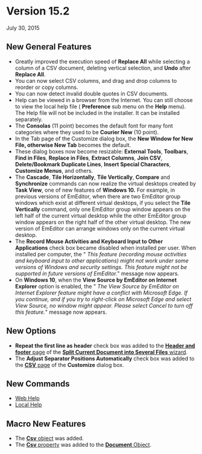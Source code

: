 # Version 15.2

July 30, 2015

## New General Features

- Greatly improved the execution speed of **Replace All** while selecting a column of a CSV document, deleting vertical selection, and **Undo** after **Replace All**.
- You can now select CSV columns, and drag and drop columns to reorder or copy columns.
- You can now detect invalid double quotes in CSV documents.
- Help can be viewed in a browser from the Internet. You can still choose to view the local help file ( **Preference** sub menu on the **Help** menu). The Help file will not be included in the installer. It can be installed separately.
- The **Consolas** (11 point) becomes the default font for many font categories where they used to be **Courier New** (10 point).
- In the Tab page of the Customize dialog box, the **New Window for New File, otherwise New Tab** becomes the default.
- These dialog boxes now become resizable: **External Tools**, **Toolbars**, **Find in Files**, **Replace in Files**, **Extract Columns**, **Join CSV**, **Delete/Bookmark Duplicate Lines**, **Insert Special Characters**, **Customize Menus**, and others.
- The **Cascade**, **Tile Horizontally**, **Tile Vertically**, **Compare** and **Synchronize** commands can now realize the virtual desktops created by **Task View**, one of new features of **Windows 10.** For example, in previous versions of EmEditor, when there are two EmEditor group windows which exist at different virtual desktops, if you select the **Tile Vertically** command, only one EmEditor group window appears on the left half of the current virtual desktop while the other EmEditor group window appears on the right half of the other virtual desktop. The new version of EmEditor can arrange windows only on the current virtual desktop.
- The **Record Mouse Activities and Keyboard Input to Other Applications** check box became disabled when installed per user. When installed per computer, the " _This feature (recording mouse activities and keyboard input to other applications) might not work under some versions of Windows and security settings. This feature might not be supported in future versions of EmEditor._" message now appears.
- On **Windows 10**, when the **View Source by EmEditor on Internet Explorer** option is enabled, the " _The View Source by EmEditor on Internet Explorer feature might have a conflict with Microsoft Edge. If you continue, and if you try to right-click on Microsoft Edge and select View Source, no window might appear. Please select Cancel to turn off this feature._" message now appears.

## New Options

- **Repeat the first line as header** check box was added to the [**Header and footer** page](../dlg/split_to_files/split_header) of the [**Split Current Document into Several Files** wizard](../dlg/split_to_files/index).
- The **Adjust Separator Positions Automatically** check box was added to the [**CSV** page](../dlg/customize/csv/index) of the **Customize** dialog box.

## New Commands

- [Web Help](../cmd/help/help_internet)
- [Local Help](../cmd/help/help_local)

## Macro New Features

- The [**Csv** object](../macro/csv/index) was added.
- The [**Csv** property](../macro/document/csv) was added to the [**Document** Object](../macro/document/index).
